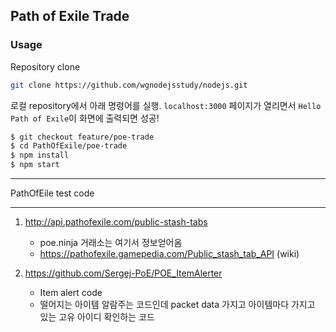 ## Path of Exile Trade

### Usage

Repository clone
```bash
git clone https://github.com/wgnodejsstudy/nodejs.git
```

로컬 repository에서 아래 명령어를 실행. `localhost:3000` 페이지가 열리면서 `Hello Path of Exile`이 화면에 출력되면 성공!
```bash
$ git checkout feature/poe-trade
$ cd PathOfExile/poe-trade
$ npm install
$ npm start
```



*****
PathOfEile test code
*****

1. http://api.pathofexile.com/public-stash-tabs
    - poe.ninja 거래소는 여기서 정보얻어옴
    - https://pathofexile.gamepedia.com/Public_stash_tab_API (wiki)

2. https://github.com/Sergej-PoE/POE_ItemAlerter
    - Item alert code
    - 떨어지는 아이템 알람주는 코드인데 packet data 가지고 아이템마다 가지고 있는 고유 아이디 확인하는 코드
